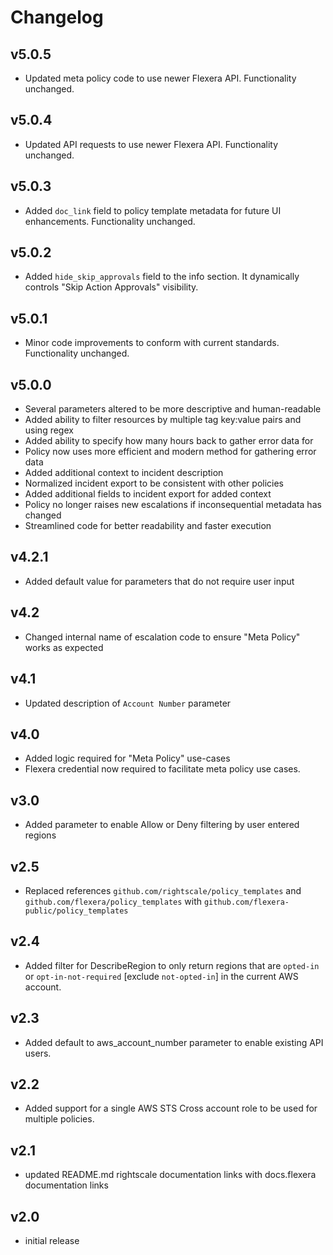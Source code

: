 # Changelog

## v5.0.5

- Updated meta policy code to use newer Flexera API. Functionality unchanged.

## v5.0.4

- Updated API requests to use newer Flexera API. Functionality unchanged.

## v5.0.3

- Added `doc_link` field to policy template metadata for future UI enhancements. Functionality unchanged.

## v5.0.2

- Added `hide_skip_approvals` field to the info section. It dynamically controls "Skip Action Approvals" visibility.

## v5.0.1

- Minor code improvements to conform with current standards. Functionality unchanged.

## v5.0.0

- Several parameters altered to be more descriptive and human-readable
- Added ability to filter resources by multiple tag key:value pairs and using regex
- Added ability to specify how many hours back to gather error data for
- Policy now uses more efficient and modern method for gathering error data
- Added additional context to incident description
- Normalized incident export to be consistent with other policies
- Added additional fields to incident export for added context
- Policy no longer raises new escalations if inconsequential metadata has changed
- Streamlined code for better readability and faster execution

## v4.2.1

- Added default value for parameters that do not require user input

## v4.2

- Changed internal name of escalation code to ensure "Meta Policy" works as expected

## v4.1

- Updated description of `Account Number` parameter

## v4.0

- Added logic required for "Meta Policy" use-cases
- Flexera credential now required to facilitate meta policy use cases.

## v3.0

- Added parameter to enable Allow or Deny filtering by user entered regions

## v2.5

- Replaced references `github.com/rightscale/policy_templates` and `github.com/flexera/policy_templates` with `github.com/flexera-public/policy_templates`

## v2.4

- Added filter for DescribeRegion to only return regions that are `opted-in` or `opt-in-not-required` [exclude `not-opted-in`] in the current AWS account.

## v2.3

- Added default to aws_account_number parameter to enable existing API users.

## v2.2

- Added support for a single AWS STS Cross account role to be used for multiple policies.

## v2.1

- updated README.md rightscale documentation links with docs.flexera documentation links

## v2.0

- initial release
